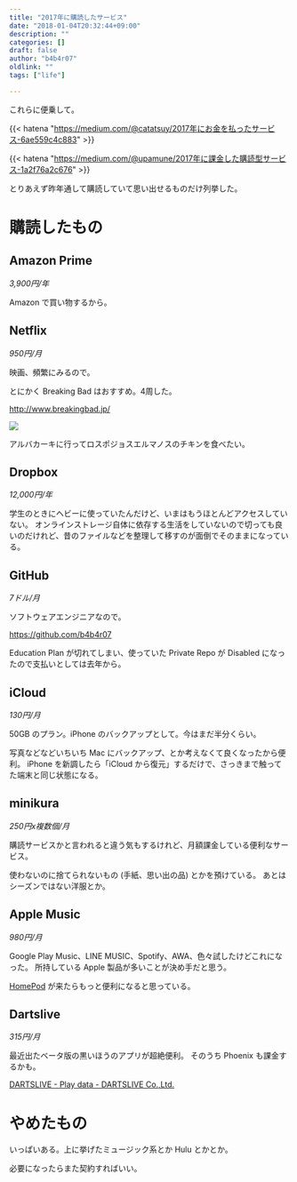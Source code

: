 ```yaml
---
title: "2017年に購読したサービス"
date: "2018-01-04T20:32:44+09:00"
description: ""
categories: []
draft: false
author: "b4b4r07"
oldlink: ""
tags: ["life"]

---
```


これらに便乗して。

{{< hatena "https://medium.com/@catatsuy/2017年にお金を払ったサービス-6ae559c4c883" >}}

{{< hatena "https://medium.com/@upamune/2017年に課金した購読型サービス-1a2f76a2c676" >}}

とりあえず昨年通して購読していて思い出せるものだけ列挙した。

# 購読したもの

## Amazon Prime

*3,900円/年*

Amazon で買い物するから。

## Netflix

*950円/月*

映画、頻繁にみるので。

とにかく Breaking Bad はおすすめ。4周した。

<http://www.breakingbad.jp/>

![](https://media.wired.com/photos/593252c8aef9a462de981f88/master/pass/breakingbad-ft.jpg)

アルバカーキに行ってロスポジョスエルマノスのチキンを食べたい。

## Dropbox

*12,000円/年*

学生のときにヘビーに使っていたんだけど、いまはもうほとんどアクセスしていない。
オンラインストレージ自体に依存する生活をしていないので切っても良いのだけれど、昔のファイルなどを整理して移すのが面倒でそのままになっている。

## GitHub

*7ドル/月*

ソフトウェアエンジニアなので。

<https://github.com/b4b4r07>

Education Plan が切れてしまい、使っていた Private Repo が Disabled になったので支払いとしては去年から。

## iCloud

*130円/月*

50GB のプラン。iPhone のバックアップとして。今はまだ半分くらい。

写真などなどいちいち Mac にバックアップ、とか考えなくて良くなったから便利。
iPhone を新調したら「iCloud から復元」するだけで、さっきまで触ってた端末と同じ状態になる。

## minikura

*250円x複数個/月*

購読サービスかと言われると違う気もするけれど、月額課金している便利なサービス。

使わないのに捨てられないもの (手紙、思い出の品) とかを預けている。
あとはシーズンではない洋服とか。

## Apple Music

*980円/月*

Google Play Music、LINE MUSIC、Spotify、AWA、色々試したけどこれになった。
所持している Apple 製品が多いことが決め手だと思う。

[HomePod](https://www.apple.com/homepod/) が来たらもっと便利になると思っている。

## Dartslive

*315円/月*

最近出たベータ版の黒いほうのアプリが超絶便利。
そのうち Phoenix も課金するかも。

[DARTSLIVE - Play data - DARTSLIVE Co.,Ltd.](https://itunes.apple.com/us/app/dartslive-play-data/id1207751045?mt=8)

# やめたもの

いっぱいある。上に挙げたミュージック系とか Hulu とかとか。

必要になったらまた契約すればいい。
